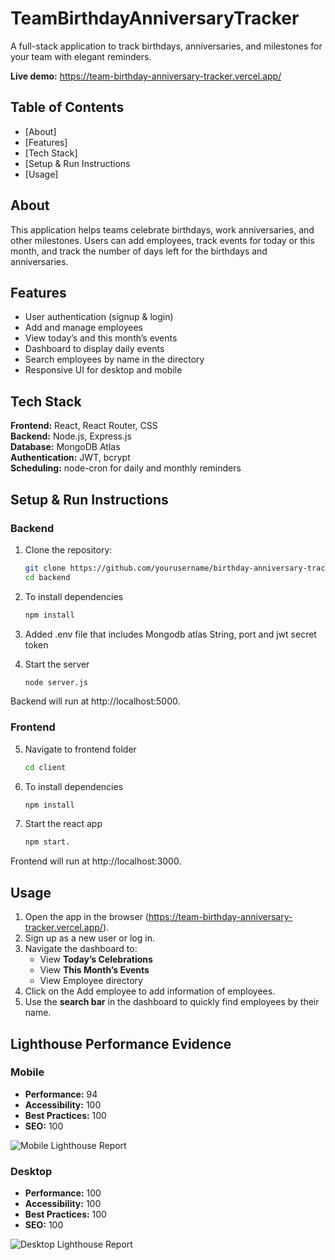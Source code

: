 # TeamBirthdayAnniversaryTracker
A full-stack application to track birthdays, anniversaries, and milestones for your team with elegant reminders.

**Live demo:** https://team-birthday-anniversary-tracker.vercel.app/

## Table of Contents
- [About]
- [Features]
- [Tech Stack]
- [Setup & Run Instructions
- [Usage]

## About
This application helps teams celebrate birthdays, work anniversaries, and other milestones. Users can add employees, track events for today or this month, and track the number of days left for the birthdays and anniversaries.

## Features
- User authentication (signup & login)
- Add and manage employees
- View today’s and this month’s events
- Dashboard to display daily events
- Search employees by name in the directory
- Responsive UI for desktop and mobile

## Tech Stack
**Frontend:** React, React Router, CSS  
**Backend:** Node.js, Express.js  
**Database:** MongoDB Atlas  
**Authentication:** JWT, bcrypt  
**Scheduling:** node-cron for daily and monthly reminders

## Setup & Run Instructions

### Backend
1. Clone the repository:  
   ```bash
   git clone https://github.com/yourusername/birthday-anniversary-tracker.git
   cd backend

2. To install dependencies
    ```bash
    npm install

3. Added .env file that includes Mongodb atlas String, port and jwt secret token

4. Start the server
   ```bash
   node server.js
 Backend will run at http://localhost:5000.

### Frontend
5. Navigate to frontend folder
   ```bash
   cd client

6. To install dependencies
    ```bash
    npm install

7. Start the react app
   ```bash
   npm start.
  Frontend will run at http://localhost:3000.

## Usage 

1. Open the app in the browser (https://team-birthday-anniversary-tracker.vercel.app/).
2. Sign up as a new user or log in.
3. Navigate the dashboard to:
   - View **Today’s Celebrations**
   - View **This Month’s Events**
   - View Employee directory
4. Click on the Add employee to add information of employees.
5. Use the **search bar** in the dashboard to quickly find employees by their name.

## Lighthouse Performance Evidence

### Mobile
- **Performance:** 94
- **Accessibility:** 100
- **Best Practices:** 100
- **SEO:** 100

![Mobile Lighthouse Report](src/assets/lighthouse-analysis-mobile.jpg)

### Desktop
- **Performance:** 100
- **Accessibility:** 100
- **Best Practices:** 100
- **SEO:** 100

![Desktop Lighthouse Report](src/assets/lighthouse-analysis-desktop.jpg)






